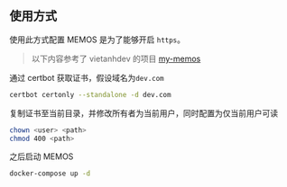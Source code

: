 ## 使用方式

使用此方式配置 MEMOS 是为了能够开启 `https`。

> 以下内容参考了 vietanhdev 的项目 [my-memos](https://github.com/vietanhdev/my-memos)

通过 certbot 获取证书，假设域名为`dev.com`

```sh
certbot certonly --standalone -d dev.com
```

复制证书至当前目录，并修改所有者为当前用户，同时配置为仅当前用户可读

```sh
chown <user> <path>
chmod 400 <path>
```

之后启动 MEMOS

```sh
docker-compose up -d
```
